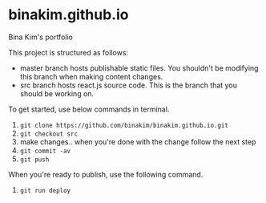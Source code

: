 # binakim.github.io
Bina Kim's portfolio

This project is structured as follows:
- master branch hosts publishable static files.  You shouldn't be modifying this branch when making content changes.
- src branch hosts react.js source code.  This is the branch that you should be working on.

To get started, use below commands in terminal.
1. `git clone https://github.com/binakim/binakim.github.io.git`
2. `git checkout src`
3. make changes.. when you're done with the change follow the next step
4. `git commit -av`
5. `git push`

When you're ready to publish, use the following command.
1. `git run deploy`
